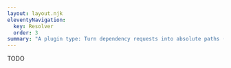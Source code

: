 ```yaml
---
layout: layout.njk
eleventyNavigation:
  key: Resolver
  order: 3
summary: "A plugin type: Turn dependency requests into absolute paths (or exclude them)"
---
```


TODO
